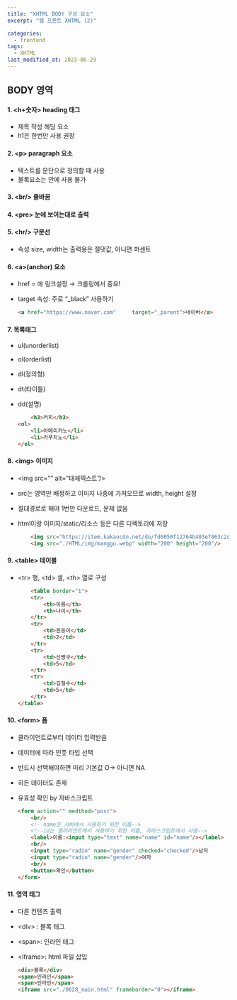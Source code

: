 ```yaml
---
title: "XHTML BODY 구성 요소"
excerpt: "웹 프론트 XHTML (2)"

categories:
  - frontend
tags:
  - XHTML
last_modified_at: 2023-06-29
---  
```


## **BODY 영역** ##

#### 1. \<h+숫자\> heading 태그 ####
* 제목 작성 헤딩 요소
* h1은 한번만 사용 권장

#### 2. \<p\> paragraph 요소 ####
* 텍스트를 문단으로 정의할 때 사용
* 블록요소는 안에 사용 불가

#### 3. \<br/\> 줄바꿈 ####

#### 4. \<pre\> 눈에 보이는대로 출력 ####

#### 5. \<hr/\> 구분선 ####
*  속성 size, width는 출력용은 절댓값, 아니면 퍼센트

#### 6. \<a\>(anchor) 요소 ####
* href = 에 링크설정 → 크롤링에서 중요!
* target 속성: 주로 “_black” 사용하기

    ```html
    <a href="https://www.naver.com"     target="_parent">네이버</a>
    ```

#### 7. 목록태그 ####
- ul(unorderlist)
- ol(orderlist)
- dl(정의형)
- dt(타이틀)
- dd(설명)

    ```html
        <h3>커피</h3>
    <ol>
        <li>아메리카노</li>
        <li>카푸치노</li>
    </ol>
    ```

#### 8. \<img\> 이미지 ####
- \<img src=”” alt=”대체텍스트”/\>
- src는 영역만 배정하고 이미지 나중에 가져오므로 width, height 설정
- 절대경로로 해야 1번만 다운로드, 문제 없음
- html이랑 이미지/static/리소스 등은 다른 디렉토리에 저장

    ```html
        <img src="https://item.kakaocdn.net/do/fd0050f12764b403e7863c2c03cd4d2d7154249a3890514a43687a85e6b6cc82" width="200" height="200"/>
        <img src="./HTML/img/manggu.webp" width="200" height="200"/>
    ```

#### 9. \<table\> 테이블 ####
* \<tr\> 행, \<td\> 셀, \<th\> 열로 구성

    ```html
        <table border="1">
        <tr>
            <th>이름</th>
            <th>나이</th>
        </tr>
        <tr>
            <td>흰둥이</td>
            <td>2</td>
        </tr>        
        <tr>
            <td>신짱구</td>
            <td>5</td>
        </tr>
        <tr>
            <td>김철수</td>
            <td>5</td>
        </tr>
    </table>
    ```

#### 10. \<form\> 폼 ####
- 클라이언트로부터 데이터 입력받음
- 데이터에 따라 인풋 타입 선택
- 반드시 선택해야하면 미리 기본값 O→ 아니면 NA
- 히든 데이터도 존재
- 유효성 확인 by 자바스크립트

    ```html
    <form action="" medthod="post">
        <br/>
        <!--name은 서버에서 사용하기 위한 이름-->
        <!--id는 클라이언트에서 사용하기 위한 이름, 자바스크립트에서 사용-->
        <label>이름:<input type="text" name="name" id="name"/></label>
        <br/>
        <input type="radio" name="gender" checked="checked"/>남자
        <input type="radio" name="gender"/>여자
        <br/>
        <button>확인</button>
    </form>
    ```

#### 11. 영역 태그 ####

- 다른 컨텐츠 출력
- \<div\> : 블록 태그
- \<span\>: 인라인 태그
- \<iframe\>: html 파일 삽입

    ```html
    <div>블록</div>
    <span>인라인</span>
    <span>인라인</span>
    <iframe src="./0628_main.html" frameborder="0"></iframe>
    ```